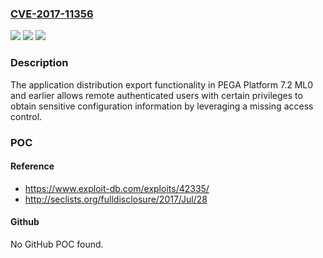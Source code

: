 ### [CVE-2017-11356](https://cve.mitre.org/cgi-bin/cvename.cgi?name=CVE-2017-11356)
![](https://img.shields.io/static/v1?label=Product&message=n%2Fa&color=blue)
![](https://img.shields.io/static/v1?label=Version&message=n%2Fa&color=blue)
![](https://img.shields.io/static/v1?label=Vulnerability&message=n%2Fa&color=brighgreen)

### Description

The application distribution export functionality in PEGA Platform 7.2 ML0 and earlier allows remote authenticated users with certain privileges to obtain sensitive configuration information by leveraging a missing access control.

### POC

#### Reference
- https://www.exploit-db.com/exploits/42335/
- http://seclists.org/fulldisclosure/2017/Jul/28

#### Github
No GitHub POC found.

